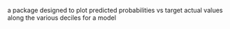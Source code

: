 a package designed to plot predicted probabilities vs target actual values along the various deciles for a model
